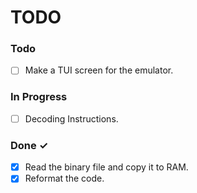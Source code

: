 TODO
====

### Todo

- [ ] Make a TUI screen for the emulator.

### In Progress

- [ ] Decoding Instructions.

### Done ✓

- [x] Read the binary file and copy it to RAM.
- [x] Reformat the code.

